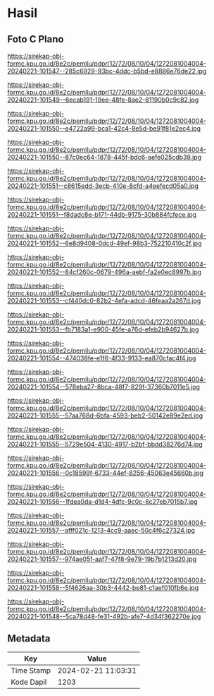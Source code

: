 # Hasil

## Foto C Plano

https://sirekap-obj-formc.kpu.go.id/8e2c/pemilu/pdpr/12/72/08/10/04/1272081004004-20240221-101547--285c6929-93bc-4ddc-b5bd-e8886e76de22.jpg

https://sirekap-obj-formc.kpu.go.id/8e2c/pemilu/pdpr/12/72/08/10/04/1272081004004-20240221-101549--6ecab191-19ee-48fe-8ae2-81190b0c9c82.jpg

https://sirekap-obj-formc.kpu.go.id/8e2c/pemilu/pdpr/12/72/08/10/04/1272081004004-20240221-101550--e4722a99-bca1-42c4-8e5d-be91f81e2ec4.jpg

https://sirekap-obj-formc.kpu.go.id/8e2c/pemilu/pdpr/12/72/08/10/04/1272081004004-20240221-101550--87c0ec64-1878-445f-bdc6-aefe025cdb39.jpg

https://sirekap-obj-formc.kpu.go.id/8e2c/pemilu/pdpr/12/72/08/10/04/1272081004004-20240221-101551--c8615edd-3ecb-410e-8cfd-a4eefecd05a0.jpg

https://sirekap-obj-formc.kpu.go.id/8e2c/pemilu/pdpr/12/72/08/10/04/1272081004004-20240221-101551--f8dadc8e-b171-44db-9175-30b884fcfece.jpg

https://sirekap-obj-formc.kpu.go.id/8e2c/pemilu/pdpr/12/72/08/10/04/1272081004004-20240221-101552--6e8d9408-0dcd-49ef-98b3-752210410c2f.jpg

https://sirekap-obj-formc.kpu.go.id/8e2c/pemilu/pdpr/12/72/08/10/04/1272081004004-20240221-101552--84cf260c-0679-496a-aebf-fa2e0ec8997b.jpg

https://sirekap-obj-formc.kpu.go.id/8e2c/pemilu/pdpr/12/72/08/10/04/1272081004004-20240221-101553--cf440dc0-82b2-4efa-adcd-46feaa2a267d.jpg

https://sirekap-obj-formc.kpu.go.id/8e2c/pemilu/pdpr/12/72/08/10/04/1272081004004-20240221-101553--fb7183a1-e900-45fe-a76d-efeb2b94627b.jpg

https://sirekap-obj-formc.kpu.go.id/8e2c/pemilu/pdpr/12/72/08/10/04/1272081004004-20240221-101554--474038fe-e1f6-4f33-9133-ea870cfac4f4.jpg

https://sirekap-obj-formc.kpu.go.id/8e2c/pemilu/pdpr/12/72/08/10/04/1272081004004-20240221-101554--578eba27-8bca-48f7-829f-37360b7011e5.jpg

https://sirekap-obj-formc.kpu.go.id/8e2c/pemilu/pdpr/12/72/08/10/04/1272081004004-20240221-101555--57aa768d-6bfa-4593-beb2-50142e89e2ed.jpg

https://sirekap-obj-formc.kpu.go.id/8e2c/pemilu/pdpr/12/72/08/10/04/1272081004004-20240221-101555--5729e504-4130-4917-b2bf-bbdd38276d74.jpg

https://sirekap-obj-formc.kpu.go.id/8e2c/pemilu/pdpr/12/72/08/10/04/1272081004004-20240221-101556--0c18599f-6733-44ef-8256-45063e45660b.jpg

https://sirekap-obj-formc.kpu.go.id/8e2c/pemilu/pdpr/12/72/08/10/04/1272081004004-20240221-101556--1fdea0da-d1d4-4dfc-9c0c-8c27eb7015b7.jpg

https://sirekap-obj-formc.kpu.go.id/8e2c/pemilu/pdpr/12/72/08/10/04/1272081004004-20240221-101557--afff021c-1213-4cc9-aaec-50c4f6c27324.jpg

https://sirekap-obj-formc.kpu.go.id/8e2c/pemilu/pdpr/12/72/08/10/04/1272081004004-20240221-101557--974ae05f-aaf7-47f8-9e79-19b7b1213d20.jpg

https://sirekap-obj-formc.kpu.go.id/8e2c/pemilu/pdpr/12/72/08/10/04/1272081004004-20240221-101558--5f4626aa-30b3-4442-be81-c1aef010fb6e.jpg

https://sirekap-obj-formc.kpu.go.id/8e2c/pemilu/pdpr/12/72/08/10/04/1272081004004-20240221-101548--5ca78d48-fe31-492b-afe7-4d34f362270e.jpg


## Metadata

| Key        | Value               |
| ---------- | ------------------- |
| Time Stamp | 2024-02-21 11:03:31 |
| Kode Dapil | 1203                |



